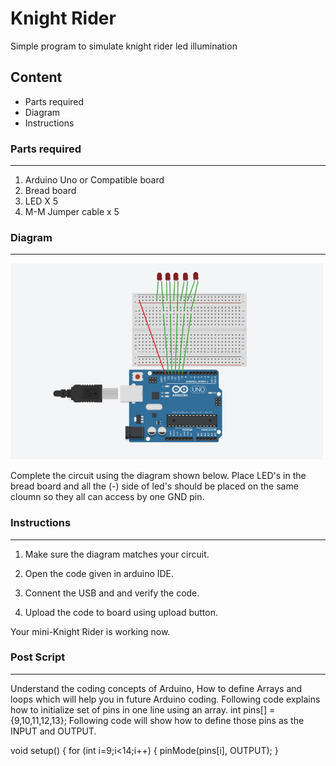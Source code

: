 # Knight Rider
Simple program to simulate knight rider led illumination
## Content
 - Parts required
 - Diagram
 - Instructions

### Parts required
----
1. Arduino Uno or Compatible board
2. Bread board
3. LED X 5
4. M-M Jumper cable x 5

### Diagram
----
<img src="diagrams/knight_rider.JPG" width="500">

Complete the circuit using the diagram shown below.
Place LED's in the bread board and all the (-) side of led's should be placed on the same cloumn so they all can access by 
one GND pin.

### Instructions
----
1. Make sure the diagram matches your circuit.

2. Open the code given in arduino IDE.

3. Connent the USB and and verify the code.

4. Upload the code to board using upload button. 

Your mini-Knight Rider is working now.

### Post Script
----
Understand the coding concepts of Arduino, How to define  Arrays and loops which will help you in future Arduino coding.
Following code explains how to initialize set of pins in one line using an array.
int pins[] ={9,10,11,12,13};
Following code will show how to define those pins as the INPUT and OUTPUT.

void setup() {
    for (int i=9;i<14;i++) {
    pinMode(pins[i], OUTPUT);
    }
